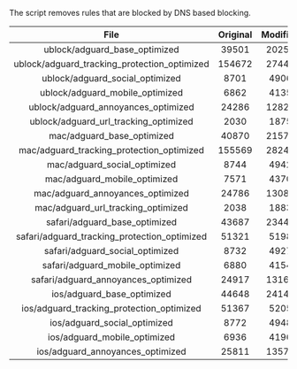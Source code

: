 The script removes rules that are blocked by DNS based blocking.


| File | Original | Modified |
|:----:|:-----:|:-----:|
| ublock/adguard_base_optimized | 39501 | 20252 |
| ublock/adguard_tracking_protection_optimized | 154672 | 27441 |
| ublock/adguard_social_optimized | 8701 | 4906 |
| ublock/adguard_mobile_optimized | 6862 | 4135 |
| ublock/adguard_annoyances_optimized | 24286 | 12828 |
| ublock/adguard_url_tracking_optimized | 2030 | 1875 |
| mac/adguard_base_optimized | 40870 | 21577 |
| mac/adguard_tracking_protection_optimized | 155569 | 28248 |
| mac/adguard_social_optimized | 8744 | 4942 |
| mac/adguard_mobile_optimized | 7571 | 4370 |
| mac/adguard_annoyances_optimized | 24786 | 13084 |
| mac/adguard_url_tracking_optimized | 2038 | 1883 |
| safari/adguard_base_optimized | 43687 | 23444 |
| safari/adguard_tracking_protection_optimized | 51321 | 5198 |
| safari/adguard_social_optimized | 8732 | 4927 |
| safari/adguard_mobile_optimized | 6880 | 4154 |
| safari/adguard_annoyances_optimized | 24917 | 13163 |
| ios/adguard_base_optimized | 44648 | 24142 |
| ios/adguard_tracking_protection_optimized | 51367 | 5205 |
| ios/adguard_social_optimized | 8772 | 4948 |
| ios/adguard_mobile_optimized | 6936 | 4196 |
| ios/adguard_annoyances_optimized | 25811 | 13572 |